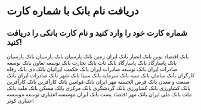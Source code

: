 # دریافت نام بانک با شماره کارت
شماره کارت خود را وارد کنید و نام کارت بانکی را دریافت کنید!
-
بانک اقتصاد نوین
بانک انصار
بانک ایران زمین
بانک پارسیان
بانک پارسیان
بانک پارسیان
بانک پاسارگاد
بانک پاسارگاد
بانک تات
بانک تجارت
بانک توسعه تعاون
بانک توسعه صادرات ایران
بانک توسعه صادرات ایران
بانک حکمت ایرانیان
بانک دی
بانک رفاه کارگران
بانک سامان
بانک سپه
بانک سرمایه
بانک سینا
بانک شهر
بانک صادرات ایران
بانک صنعت و معدن
بانک قرض الحسنه مهر ایران
بانک قوامین
بانک کارآفرین
بانک کارآفرین
بانک کشاورزی
بانک کشاورزی
بانک گردشگری
بانک مرکزی
بانک مسکن
بانک ملت
بانک ملت
بانک ملی ایران
بانک مهر اقتصاد
پست بانک ایران
موسسه اعتباری توسعه
موسسه اعتباری کوثر
